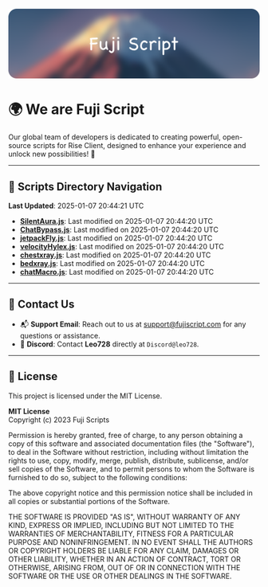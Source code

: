 ![Banner](.github/b.webp)

# 🌍 **We are Fuji Script**

Our global team of developers is dedicated to creating powerful, open-source scripts for Rise Client, designed to enhance your experience and unlock new possibilities! 🌟

---
<!-- SCRIPTS_NAVIGATION_START -->
## 📂 **Scripts Directory Navigation**

**Last Updated**: 2025-01-07 20:44:21 UTC

- **[SilentAura.js](scripts/SilentAura.js)**: Last modified on 2025-01-07 20:44:20 UTC
- **[ChatBypass.js](scripts/ChatBypass.js)**: Last modified on 2025-01-07 20:44:20 UTC
- **[jetpackFly.js](scripts/jetpackFly.js)**: Last modified on 2025-01-07 20:44:20 UTC
- **[velocityHylex.js](scripts/velocityHylex.js)**: Last modified on 2025-01-07 20:44:20 UTC
- **[chestxray.js](scripts/chestxray.js)**: Last modified on 2025-01-07 20:44:20 UTC
- **[bedxray.js](scripts/bedxray.js)**: Last modified on 2025-01-07 20:44:20 UTC
- **[chatMacro.js](scripts/chatMacro.js)**: Last modified on 2025-01-07 20:44:20 UTC

<!-- SCRIPTS_NAVIGATION_END -->

---

## 💬 **Contact Us**  
- 📬 **Support Email**: Reach out to us at [support@fujiscript.com](mailto:support@fujiscript.com) for any questions or assistance.  
- 💬 **Discord**: Contact **Leo728** directly at `Discord@leo728`.

---

## 📜 **License**

This project is licensed under the MIT License.  

**MIT License**  
Copyright (c) 2023 Fuji Scripts  

Permission is hereby granted, free of charge, to any person obtaining a copy of this software and associated documentation files (the "Software"), to deal in the Software without restriction, including without limitation the rights to use, copy, modify, merge, publish, distribute, sublicense, and/or sell copies of the Software, and to permit persons to whom the Software is furnished to do so, subject to the following conditions:  

The above copyright notice and this permission notice shall be included in all copies or substantial portions of the Software.  

THE SOFTWARE IS PROVIDED "AS IS", WITHOUT WARRANTY OF ANY KIND, EXPRESS OR IMPLIED, INCLUDING BUT NOT LIMITED TO THE WARRANTIES OF MERCHANTABILITY, FITNESS FOR A PARTICULAR PURPOSE AND NONINFRINGEMENT. IN NO EVENT SHALL THE AUTHORS OR COPYRIGHT HOLDERS BE LIABLE FOR ANY CLAIM, DAMAGES OR OTHER LIABILITY, WHETHER IN AN ACTION OF CONTRACT, TORT OR OTHERWISE, ARISING FROM, OUT OF OR IN CONNECTION WITH THE SOFTWARE OR THE USE OR OTHER DEALINGS IN THE SOFTWARE.  
